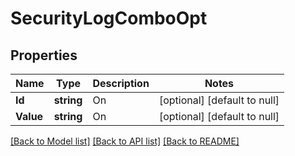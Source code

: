 # SecurityLogComboOpt

## Properties
Name | Type | Description | Notes
------------ | ------------- | ------------- | -------------
**Id** | **string** | On | [optional] [default to null]
**Value** | **string** | On | [optional] [default to null]

[[Back to Model list]](../README.md#documentation-for-models) [[Back to API list]](../README.md#documentation-for-api-endpoints) [[Back to README]](../README.md)

